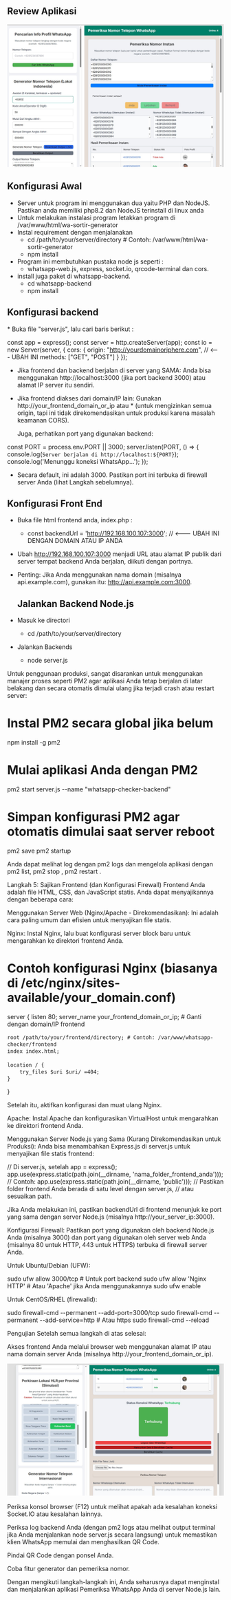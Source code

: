 <h2>Review Aplikasi</h2>

![alt text](https://github.com/donny2806/wa-sortir-generator/blob/main/whatsapp-backend/Screenshot_4.jpg)

<h2>Konfigurasi Awal</h2>

* Server untuk program ini menggunakan dua yaitu PHP dan NodeJS. Pastikan anda memiliki php8.2 dan NodeJS terinstall di linux anda
* Untuk melakukan instalasi program letakkan program di /var/www/html/wa-sortir-generator
* Instal requirement dengan menjalanakan
  - cd /path/to/your/server/directory # Contoh: /var/www/html/wa-sortir-generator
  - npm install
* Program ini membutuhkan pustaka node js seperti :
  - whatsapp-web.js, express, socket.io, qrcode-terminal dan cors.
* install juga paket di whatsapp-backend.
  - cd whatsapp-backend
  - npm install

<h2>Konfigurasi backend</h2>
* Buka file "server.js", lalu cari baris berikut :

const app = express();
const server = http.createServer(app);
const io = new Server(server, {
    cors: {
        origin: "http://yourdomainoriphere.com", // <--- UBAH INI
        methods: ["GET", "POST"]
    }
});

* Jika frontend dan backend berjalan di server yang SAMA: Anda bisa menggunakan http://localhost:3000 (jika port backend 3000) atau alamat IP server itu sendiri.
* Jika frontend diakses dari domain/IP lain: Gunakan http://your_frontend_domain_or_ip atau * (untuk mengizinkan semua origin, tapi ini tidak direkomendasikan untuk produksi karena masalah keamanan CORS).

  Juga, perhatikan port yang digunakan backend:

const PORT = process.env.PORT || 3000;
server.listen(PORT, () => {
    console.log(`Server berjalan di http://localhost:${PORT}`);
    console.log('Menunggu koneksi WhatsApp...');
});

* Secara default, ini adalah 3000. Pastikan port ini terbuka di firewall server Anda (lihat Langkah sebelumnya).

<h2>Konfigurasi Front End</h2>

* Buka file html frontend anda, index.php :

  - const backendUrl = 'http://192.168.100.107:3000'; // <--- UBAH INI DENGAN DOMAIN ATAU IP ANDA

* Ubah http://192.168.100.107:3000 menjadi URL atau alamat IP publik dari server tempat backend Anda berjalan, diikuti dengan portnya.
* Penting: Jika Anda menggunakan nama domain (misalnya api.example.com), gunakan itu: http://api.example.com:3000.

  <h2> Jalankan Backend Node.js</h2>

* Masuk ke directori
  - cd /path/to/your/server/directory

* Jalankan Backends
  - node server.js
 
Untuk penggunaan produksi, sangat disarankan untuk menggunakan manajer proses seperti PM2 agar aplikasi Anda tetap berjalan di latar belakang dan secara otomatis dimulai ulang jika terjadi crash atau restart server:

# Instal PM2 secara global jika belum
npm install -g pm2

# Mulai aplikasi Anda dengan PM2
pm2 start server.js --name "whatsapp-checker-backend"

# Simpan konfigurasi PM2 agar otomatis dimulai saat server reboot
pm2 save
pm2 startup

Anda dapat melihat log dengan pm2 logs dan mengelola aplikasi dengan pm2 list, pm2 stop <name>, pm2 restart <name>.

Langkah 5: Sajikan Frontend (dan Konfigurasi Firewall)
Frontend Anda adalah file HTML, CSS, dan JavaScript statis. Anda dapat menyajikannya dengan beberapa cara:

Menggunakan Server Web (Nginx/Apache - Direkomendasikan):
Ini adalah cara paling umum dan efisien untuk menyajikan file statis.

Nginx: Instal Nginx, lalu buat konfigurasi server block baru untuk mengarahkan ke direktori frontend Anda.

# Contoh konfigurasi Nginx (biasanya di /etc/nginx/sites-available/your_domain.conf)
server {
    listen 80;
    server_name your_frontend_domain_or_ip; # Ganti dengan domain/IP frontend

    root /path/to/your/frontend/directory; # Contoh: /var/www/whatsapp-checker/frontend
    index index.html;

    location / {
        try_files $uri $uri/ =404;
    }
}

Setelah itu, aktifkan konfigurasi dan muat ulang Nginx.

Apache: Instal Apache dan konfigurasikan VirtualHost untuk mengarahkan ke direktori frontend Anda.

Menggunakan Server Node.js yang Sama (Kurang Direkomendasikan untuk Produksi):
Anda bisa menambahkan Express.js di server.js untuk menyajikan file statis frontend:

// Di server.js, setelah app = express();
app.use(express.static(path.join(__dirname, 'nama_folder_frontend_anda')));
// Contoh: app.use(express.static(path.join(__dirname, 'public')));
// Pastikan folder frontend Anda berada di satu level dengan server.js,
// atau sesuaikan path.

Jika Anda melakukan ini, pastikan backendUrl di frontend menunjuk ke port yang sama dengan server Node.js (misalnya http://your_server_ip:3000).

Konfigurasi Firewall:
Pastikan port yang digunakan oleh backend Node.js Anda (misalnya 3000) dan port yang digunakan oleh server web Anda (misalnya 80 untuk HTTP, 443 untuk HTTPS) terbuka di firewall server Anda.

Untuk Ubuntu/Debian (UFW):

sudo ufw allow 3000/tcp # Untuk port backend
sudo ufw allow 'Nginx HTTP' # Atau 'Apache' jika Anda menggunakannya
sudo ufw enable

Untuk CentOS/RHEL (firewalld):

sudo firewall-cmd --permanent --add-port=3000/tcp
sudo firewall-cmd --permanent --add-service=http # Atau https
sudo firewall-cmd --reload

Pengujian
Setelah semua langkah di atas selesai:

Akses frontend Anda melalui browser web menggunakan alamat IP atau nama domain server Anda (misalnya http://your_frontend_domain_or_ip).

![alt text](https://github.com/donny2806/wa-sortir-generator/blob/main/whatsapp-backend/Screenshot_5.jpg)

Periksa konsol browser (F12) untuk melihat apakah ada kesalahan koneksi Socket.IO atau kesalahan lainnya.

Periksa log backend Anda (dengan pm2 logs atau melihat output terminal jika Anda menjalankan node server.js secara langsung) untuk memastikan klien WhatsApp memulai dan menghasilkan QR Code.

Pindai QR Code dengan ponsel Anda.

Coba fitur generator dan pemeriksa nomor.

Dengan mengikuti langkah-langkah ini, Anda seharusnya dapat menginstal dan menjalankan aplikasi Pemeriksa WhatsApp Anda di server Node.js lain.
